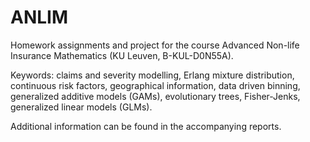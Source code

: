 # ANLIM
Homework assignments and project for the course Advanced Non-life Insurance Mathematics (KU Leuven, B-KUL-D0N55A). 

Keywords: claims and severity modelling, Erlang mixture distribution, continuous risk factors, geographical information, data driven
binning, generalized additive models (GAMs), evolutionary trees, Fisher-Jenks, generalized linear models (GLMs).

Additional information can be found in the accompanying reports.
